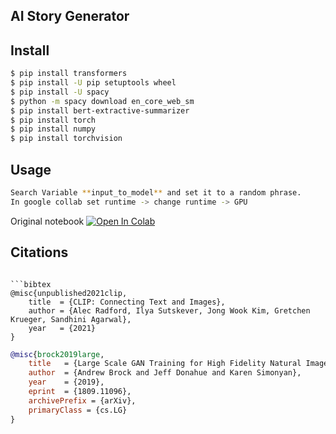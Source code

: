 ## AI Story Generator

## Install

```bash
$ pip install transformers
$ pip install -U pip setuptools wheel
$ pip install -U spacy
$ python -m spacy download en_core_web_sm
$ pip install bert-extractive-summarizer
$ pip install torch
$ pip install numpy
$ pip install torchvision

```

## Usage

```bash
Search Variable **input_to_model** and set it to a random phrase.
In google collab set runtime -> change runtime -> GPU
```

Original notebook [![Open In Colab][colab-badge]][colab-notebook]

[colab-notebook]: <https://colab.research.google.com/drive/1dHhxY19Fv5brc1Nh3CwiDj-LaNtzE14F?usp=sharing>
[colab-badge]: <https://colab.research.google.com/assets/colab-badge.svg>


## Citations

```Git Repository: Lucid Rain [https://github.com/lucidrains/big-sleep]

```bibtex
@misc{unpublished2021clip,
    title  = {CLIP: Connecting Text and Images},
    author = {Alec Radford, Ilya Sutskever, Jong Wook Kim, Gretchen Krueger, Sandhini Agarwal},
    year   = {2021}
}
```

```bibtex
@misc{brock2019large,
    title   = {Large Scale GAN Training for High Fidelity Natural Image Synthesis}, 
    author  = {Andrew Brock and Jeff Donahue and Karen Simonyan},
    year    = {2019},
    eprint  = {1809.11096},
    archivePrefix = {arXiv},
    primaryClass = {cs.LG}
}
```
